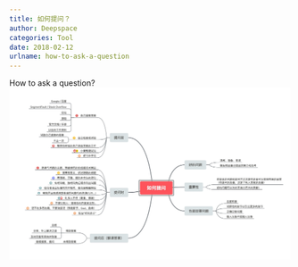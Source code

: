 ```yaml
---
title: 如何提问？
author: Deepspace
categories: Tool
date: 2018-02-12
urlname: how-to-ask-a-question
---
```


<!-- ## 如何提问？ -->

How to ask a question?
![如何提问](https://raw.githubusercontent.com/IDeepspace/ImageHosting/master/Tools/howtoask.png)
<!-- more -->


